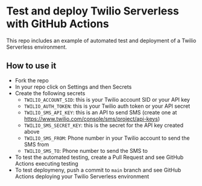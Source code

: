 # Test and deploy Twilio Serverless with GitHub Actions

This repo includes an example of automated test and deployment of a Twilio Serverless environment. 

## How to use it
* Fork the repo 
* In your repo click on Settings and then Secrets
* Create the following secrets 
  * `TWILIO_ACCOUNT_SID`: this is your Twilio account SID or your API key 
  * `TWILIO_AUTH_TOKEN`: this is your Twilio auth token or your API secret 
  * `TWILIO_SMS_API_KEY`: this is an API to send SMS (create one at https://www.twilio.com/console/sms/project/api-keys)
  * `TWILIO_SMS_SECRET_KEY`: this is the secret for the API key created above
  * `TWILIO_SMS_FROM`: Phone number in your Twilio account to send the SMS from
  * `TWILIO_SMS_TO`: Phone number to send the SMS to
* To test the automated testing, create a Pull Request and see GitHub Actions executing testing
* To test deploymeny, push a commit to `main` branch and see GitHub Actions deploying your Twilio Serverless environment